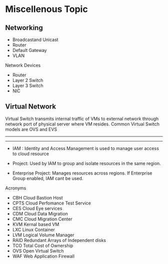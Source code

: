 # Miscellenous Topic

## Networking
- Broadcastand Unicast
- Router
- Default Gateway
- VLAN


Network Devices
- Router
- Layer 2 Switch 
- Layer 3 Switch
- NIC

## Virtual Network
Virtual Switch transmits internal traffic of VMs to external network through network port of physical server where VM resides. Common Virtual Switch models are OVS and EVS 

---




---
- IAM : Identity and Access Management is used to manage user access to cloud resource

- Project: Used by IAM to group and isolate resources in the same region.
- Enterprise Project: Manages resources across regions. If Enterprise Group enabled, IAM cant be used.


Acronyms
- CBH Cloud Bastion Host 
- CPTS Cloud Perfomance Test Service
- CES Cloud Eye services
- CDM Cloud Data Migration 
- CMC Cloud Migration Center
- KVM Kernal based VM 
- LXC Linux Container
- LVM Logical Volume Manager
- RAID Redundant Arrays of Independent disks
- TCO Total Cost of Ownership
- OVS Open Virtual Switch
- WAF Web Application Firewall

